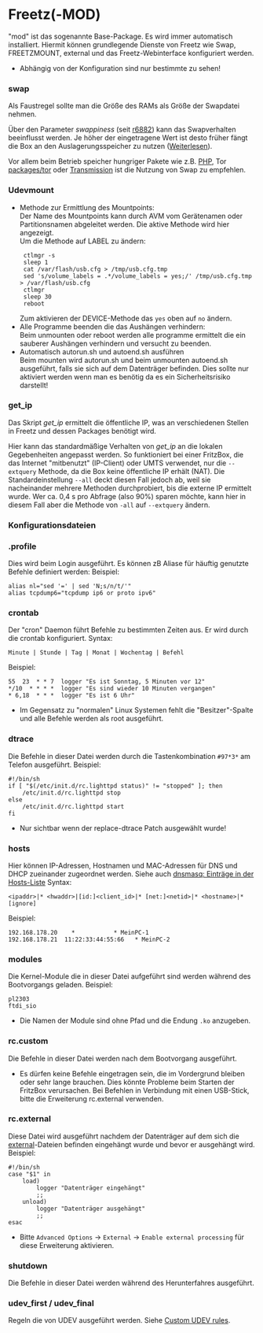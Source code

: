 # Freetz(-MOD)

"mod" ist das sogenannte Base-Package. Es wird immer automatisch
installiert.
Hiermit können grundlegende Dienste von Freetz wie Swap, FREETZMOUNT,
external und das Freetz-Webinterface konfiguriert werden.<br>
 * Abhängig von der Konfiguration sind nur bestimmte zu sehen!

### swap

Als Faustregel sollte man die Größe des RAMs als Größe der Swapdatei
nehmen.

Über den Parameter *swappiness* (seit
[r6882](https://trac.boxmatrix.info/freetz-ng/changeset/6882)) kann das Swapverhalten beeinflusst
werden. Je höher der eingetragene Wert ist desto früher fängt die Box an
den Auslagerungsspeicher zu nutzen
([Weiterlesen](http://lwn.net/Articles/83588/)).

Vor allem beim Betrieb speicher hungriger Pakete wie z.B.
[PHP](../php/README.md), Tor [packages/tor](../tor/README.md) oder
[Transmission](../transmission/README.md) ist die Nutzung von Swap zu
empfehlen.

### Udevmount

 * Methode zur Ermittlung des Mountpoints:<br>
   Der Name des Mountpoints kann durch AVM vom Gerätenamen oder
   Partitionsnamen abgeleitet werden. Die aktive Methode wird hier
   angezeigt.<br>
   Um die Methode auf LABEL zu ändern:
   ```
	ctlmgr -s
	sleep 1
	cat /var/flash/usb.cfg > /tmp/usb.cfg.tmp
	sed 's/volume_labels = .*/volume_labels = yes;/' /tmp/usb.cfg.tmp > /var/flash/usb.cfg
	ctlmgr
	sleep 30
	reboot
   ```
   Zum aktivieren der DEVICE-Methode das ```yes``` oben auf ```no``` ändern.
 * Alle Programme beenden die das Aushängen verhindern:<br>
   Beim unmounten oder reboot werden alle programme ermittelt die ein
   sauberer Aushängen verhindern und versucht zu beenden.
 * Automatisch autorun.sh und autoend.sh ausführen<br>
   Beim mounten wird autorun.sh und beim unmounten autoend.sh
   ausgeführt, falls sie sich auf dem Datenträger befinden.
   Dies sollte nur aktiviert werden wenn man es benötig da es
   ein Sicherheitsrisiko darstellt!

### get_ip

Das Skript *get_ip* ermittelt die öffentliche IP, was an verschiedenen
Stellen in Freetz und dessen Packages benötigt wird.

Hier kann das standardmäßige Verhalten von *get_ip* an die lokalen
Gegebenheiten angepasst werden. So funktioniert bei einer FritzBox, die
das Internet "mitbenutzt" (IP-Client) oder UMTS verwendet, nur die
`--extquery` Methode, da die Box keine öffentliche IP erhält (NAT). Die
Standardeinstellung `--all` deckt diesen Fall jedoch ab, weil sie
nacheinander mehrere Methoden durchprobiert, bis die externe IP
ermittelt wurde. Wer ca. 0,4 s pro Abfrage (also 90%) sparen möchte,
kann hier in diesem Fall aber die Methode von `-all` auf `--extquery`
ändern.

### Konfigurationsdateien



### .profile

Dies wird beim Login ausgeführt. Es können zB Aliase für häuftig
genutzte Befehle definiert werden:
Beispiel:

```
alias nl="sed '=' | sed 'N;s/n/t/'"
alias tcpdump6="tcpdump ip6 or proto ipv6"
```



### crontab

Der "cron" Daemon führt Befehle zu bestimmten Zeiten aus. Er wird
durch die crontab konfiguriert.
Syntax:

```
Minute | Stunde | Tag | Monat | Wochentag | Befehl
```

Beispiel:

```
55  23  * * 7  logger "Es ist Sonntag, 5 Minuten vor 12"
*/10  * * * *  logger "Es sind wieder 10 Minuten vergangen"
* 6,18  * * *  logger "Es ist 6 Uhr"
```

 * Im Gegensatz
zu "normalen" Linux Systemen fehlt die "Besitzer"-Spalte und alle
Befehle werden als root ausgeführt.



### dtrace

Die Befehle in dieser Datei werden durch die Tastenkombination `#97*3*`
am Telefon ausgeführt.
Beispiel:

```
#!/bin/sh
if [ "$(/etc/init.d/rc.lighttpd status)" != "stopped" ]; then
    /etc/init.d/rc.lighttpd stop
else
    /etc/init.d/rc.lighttpd start
fi
```

 * Nur sichtbar
wenn der replace-dtrace Patch ausgewählt wurde!

### hosts

Hier können IP-Adressen, Hostnamen und MAC-Adressen für DNS und DHCP
zueinander zugeordnet werden. Siehe auch [dnsmasq: Einträge in der
Hosts-Liste](dnsmasq.html#EinträgeinderHosts-Liste)
Syntax:

```
<ipaddr>|* <hwaddr>|[id:]<client_id>|* [net:]<netid>|* <hostname>|* [ignore]
```

Beispiel:

```
192.168.178.20    *           * MeinPC-1
192.168.178.21  11:22:33:44:55:66   * MeinPC-2
```



### modules

Die Kernel-Module die in dieser Datei aufgeführt sind werden während des
Bootvorgangs geladen.
Beispiel:

```
pl2303
ftdi_sio
```

 * Die Namen der
Module sind ohne Pfad und die Endung `.ko` anzugeben.



### rc.custom

Die Befehle in dieser Datei werden nach dem Bootvorgang ausgeführt.
 * Es dürfen
keine Befehle eingetragen sein, die im Vordergrund bleiben oder sehr
lange brauchen. Dies könnte Probleme beim Starten der FritzBox
verursachen. Bei Befehlen in Verbindung mit einen USB-Stick, bitte die
Erweiterung rc.external verwenden.

### rc.external

Diese Datei wird ausgeführt nachdem der Datenträger auf dem sich die
[external](../help/howtos/common/external.html)-Dateien befinden
eingehängt wurde und bevor er ausgehängt wird.
Beispiel:

```
#!/bin/sh
case "$1" in
    load)
        logger "Datenträger eingehängt"
        ;;
    unload)
        logger "Datenträger ausgehängt"
        ;;
esac
```

 * Bitte
`Advanced Options` → `External` → `Enable external processing` für diese
Erweiterung aktivieren.



### shutdown

Die Befehle in dieser Datei werden während des Herunterfahres
ausgeführt.



### udev_first / udev_final

Regeln die von UDEV ausgeführt werden. Siehe [Custom UDEV
rules](../patches/custom_udev_rules.html).

